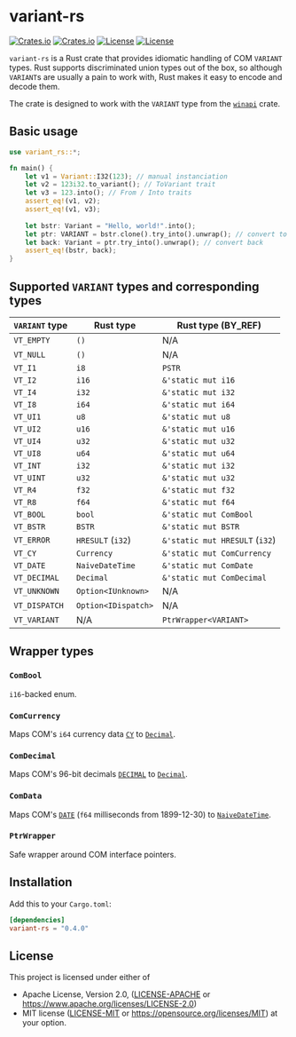 # variant-rs

[![Crates.io](https://img.shields.io/crates/v/variant-rs)](https://crates.io/crates/variant-rs)
[![Crates.io](https://img.shields.io/crates/d/variant-rs)](https://crates.io/crates/variant-rs)
[![License](https://img.shields.io/badge/license-Apache%202.0-blue)](https://github.com/zdimension/variant-rs/blob/master/LICENSE-APACHE)
[![License](https://img.shields.io/badge/license-MIT-blue)](https://github.com/zdimension/variant-rs/blob/master/LICENSE-MIT)

`variant-rs` is a Rust crate that provides idiomatic handling of COM `VARIANT` types. Rust supports discriminated
union types out of the box, so although `VARIANT`s are usually a pain to work with, Rust makes it easy to encode and
decode them.

The crate is designed to work with the `VARIANT` type from the [`winapi`](https://crates.io/crates/winapi) crate.

## Basic usage
```rust
use variant_rs::*;

fn main() {
    let v1 = Variant::I32(123); // manual instanciation
    let v2 = 123i32.to_variant(); // ToVariant trait
    let v3 = 123.into(); // From / Into traits
    assert_eq!(v1, v2);
    assert_eq!(v1, v3);
  
    let bstr: Variant = "Hello, world!".into();
    let ptr: VARIANT = bstr.clone().try_into().unwrap(); // convert to COM VARIANT
    let back: Variant = ptr.try_into().unwrap(); // convert back
    assert_eq!(bstr, back);
}
```

## Supported `VARIANT` types and corresponding types
| `VARIANT` type | Rust type           | Rust type (BY_REF)             |
|----------------|---------------------|--------------------------------|
| `VT_EMPTY`     | `()`                | N/A                            |
| `VT_NULL`      | `()`                | N/A                            |
| `VT_I1`        | `i8`                | `PSTR`                         |
| `VT_I2`        | `i16`               | `&'static mut i16`             |
| `VT_I4`        | `i32`               | `&'static mut i32`             |
| `VT_I8`        | `i64`               | `&'static mut i64`             |
| `VT_UI1`       | `u8`                | `&'static mut u8`              |
| `VT_UI2`       | `u16`               | `&'static mut u16`             |
| `VT_UI4`       | `u32`               | `&'static mut u32`             |
| `VT_UI8`       | `u64`               | `&'static mut u64`             |
| `VT_INT`       | `i32`               | `&'static mut i32`             |
| `VT_UINT`      | `u32`               | `&'static mut u32`             |
| `VT_R4`        | `f32`               | `&'static mut f32`             |
| `VT_R8`        | `f64`               | `&'static mut f64`             |
| `VT_BOOL`      | `bool`              | `&'static mut ComBool`         |
| `VT_BSTR`      | `BSTR`              | `&'static mut BSTR`            |
| `VT_ERROR`     | `HRESULT` (`i32`)   | `&'static mut HRESULT` (`i32`) |
| `VT_CY`        | `Currency`          | `&'static mut ComCurrency`     |
| `VT_DATE`      | `NaiveDateTime`     | `&'static mut ComDate`         |
| `VT_DECIMAL`   | `Decimal`           | `&'static mut ComDecimal`      |
| `VT_UNKNOWN`   | `Option<IUnknown>`  | N/A                            |
| `VT_DISPATCH`  | `Option<IDispatch>` | N/A                            |
| `VT_VARIANT`   | N/A                 | `PtrWrapper<VARIANT>`          |

## Wrapper types

### `ComBool`
`i16`-backed enum.

### `ComCurrency`
Maps COM's `i64` currency data [`CY`](https://docs.microsoft.com/en-us/windows/win32/api/wtypes/ns-wtypes-cy-r1) to [`Decimal`](https://docs.rs/rust_decimal/latest/rust_decimal/struct.Decimal.html).

### `ComDecimal`
Maps COM's 96-bit decimals [`DECIMAL`](https://docs.microsoft.com/en-us/windows/win32/api/wtypes/ns-wtypes-decimal-r1) to [`Decimal`](https://docs.rs/rust_decimal/latest/rust_decimal/struct.Decimal.html).

### `ComData`
Maps COM's [`DATE`](https://docs.microsoft.com/en-us/cpp/atl-mfc-shared/date-type?view=msvc-170) (`f64` milliseconds from 1899-12-30) to [`NaiveDateTime`](https://docs.rs/chrono/latest/chrono/naive/struct.NaiveDateTime.html).

### `PtrWrapper`
Safe wrapper around COM interface pointers.

## Installation
Add this to your `Cargo.toml`:
```toml
[dependencies]
variant-rs = "0.4.0"
```

## License
This project is licensed under either of
* Apache License, Version 2.0, ([LICENSE-APACHE](LICENSE-APACHE) or
  <https://www.apache.org/licenses/LICENSE-2.0>)
* MIT license ([LICENSE-MIT](LICENSE-MIT) or
  <https://opensource.org/licenses/MIT>)
  at your option.